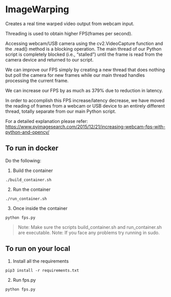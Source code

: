 # ImageWarping
Creates a real time warped video output from webcam input.

Threading is used to obtain higher FPS(frames per second).

Accessing webcam/USB camera using the cv2.VideoCapture  function and the .read()  method is a blocking operation. The main thread of our Python script is completely blocked (i.e., “stalled”) until the frame is read from the camera device and returned to our script.

We can improve our FPS simply by creating a new thread that does nothing but poll the camera for new frames while our main thread handles processing the current frame.

We can increase our FPS by as much as 379% due to reduction in latency.

In order to accomplish this FPS increase/latency decrease, we have moved the reading of frames from a webcam or USB device to an entirely different thread, totally separate from our main Python script.

For a detailed explanation please refer: https://www.pyimagesearch.com/2015/12/21/increasing-webcam-fps-with-python-and-opencv/


## To run in docker

Do the following:

1. Build the container

```
./build_container.sh
```

2. Run the container

```
./run_container.sh
```

3. Once inside the container

```
python fps.py
```

>Note: Make sure the scripts build_container.sh and run_container.sh are executable.
>Note: If you face any problems try running in sudo.

## To run on your local

1. Install all the requirements

```
pip3 install -r requirements.txt
```

2. Run fps.py

```
python fps.py
```
